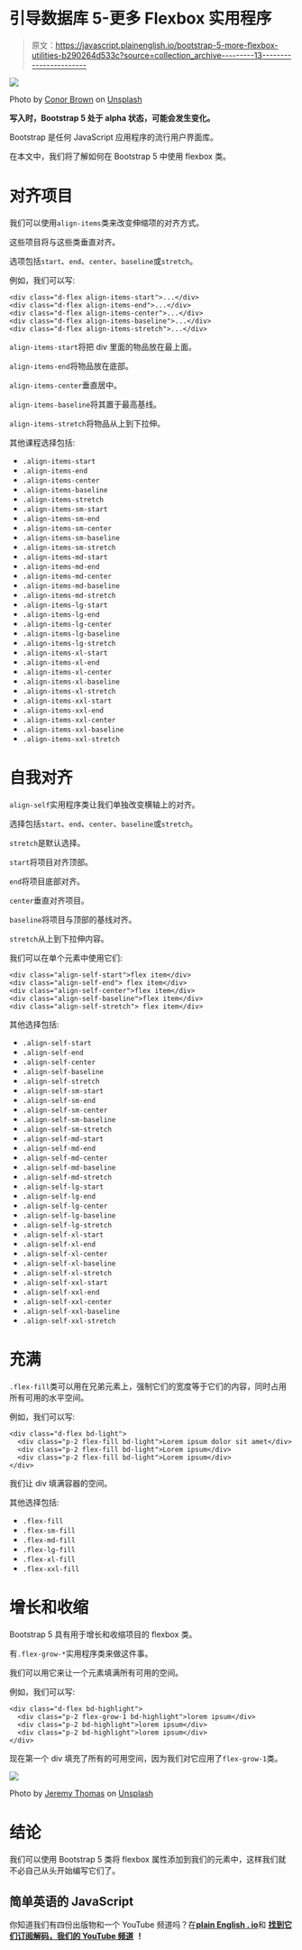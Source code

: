 # 引导数据库 5-更多 Flexbox 实用程序

> 原文：<https://javascript.plainenglish.io/bootstrap-5-more-flexbox-utilities-b290264d533c?source=collection_archive---------13----------------------->

![](img/3f6f3a210982acb0cbd57ba7dc123a6a.png)

Photo by [Conor Brown](https://unsplash.com/@commonboxturtle?utm_source=medium&utm_medium=referral) on [Unsplash](https://unsplash.com?utm_source=medium&utm_medium=referral)

**写入时，Bootstrap 5 处于 alpha 状态，可能会发生变化。**

Bootstrap 是任何 JavaScript 应用程序的流行用户界面库。

在本文中，我们将了解如何在 Bootstrap 5 中使用 flexbox 类。

# 对齐项目

我们可以使用`align-items`类来改变伸缩项的对齐方式。

这些项目将与这些类垂直对齐。

选项包括`start`、`end`、`center`、`baseline`或`stretch`。

例如，我们可以写:

```
<div class="d-flex align-items-start">...</div>
<div class="d-flex align-items-end">...</div>
<div class="d-flex align-items-center">...</div>
<div class="d-flex align-items-baseline">...</div>
<div class="d-flex align-items-stretch">...</div>
```

`align-items-start`将把 div 里面的物品放在最上面。

`align-items-end`将物品放在底部。

`align-items-center`垂直居中。

`align-items-baseline`将其置于最高基线。

`align-items-stretch`将物品从上到下拉伸。

其他课程选择包括:

*   `.align-items-start`
*   `.align-items-end`
*   `.align-items-center`
*   `.align-items-baseline`
*   `.align-items-stretch`
*   `.align-items-sm-start`
*   `.align-items-sm-end`
*   `.align-items-sm-center`
*   `.align-items-sm-baseline`
*   `.align-items-sm-stretch`
*   `.align-items-md-start`
*   `.align-items-md-end`
*   `.align-items-md-center`
*   `.align-items-md-baseline`
*   `.align-items-md-stretch`
*   `.align-items-lg-start`
*   `.align-items-lg-end`
*   `.align-items-lg-center`
*   `.align-items-lg-baseline`
*   `.align-items-lg-stretch`
*   `.align-items-xl-start`
*   `.align-items-xl-end`
*   `.align-items-xl-center`
*   `.align-items-xl-baseline`
*   `.align-items-xl-stretch`
*   `.align-items-xxl-start`
*   `.align-items-xxl-end`
*   `.align-items-xxl-center`
*   `.align-items-xxl-baseline`
*   `.align-items-xxl-stretch`

# 自我对齐

`align-self`实用程序类让我们单独改变横轴上的对齐。

选择包括`start`、`end`、`center`、`baseline`或`stretch`。

`stretch`是默认选择。

`start`将项目对齐顶部。

`end`将项目底部对齐。

`center`垂直对齐项目。

`baseline`将项目与顶部的基线对齐。

`stretch`从上到下拉伸内容。

我们可以在单个元素中使用它们:

```
<div class="align-self-start">flex item</div>
<div class="align-self-end"> flex item</div>
<div class="align-self-center">flex item</div>
<div class="align-self-baseline">flex item</div>
<div class="align-self-stretch"> flex item</div>
```

其他选择包括:

*   `.align-self-start`
*   `.align-self-end`
*   `.align-self-center`
*   `.align-self-baseline`
*   `.align-self-stretch`
*   `.align-self-sm-start`
*   `.align-self-sm-end`
*   `.align-self-sm-center`
*   `.align-self-sm-baseline`
*   `.align-self-sm-stretch`
*   `.align-self-md-start`
*   `.align-self-md-end`
*   `.align-self-md-center`
*   `.align-self-md-baseline`
*   `.align-self-md-stretch`
*   `.align-self-lg-start`
*   `.align-self-lg-end`
*   `.align-self-lg-center`
*   `.align-self-lg-baseline`
*   `.align-self-lg-stretch`
*   `.align-self-xl-start`
*   `.align-self-xl-end`
*   `.align-self-xl-center`
*   `.align-self-xl-baseline`
*   `.align-self-xl-stretch`
*   `.align-self-xxl-start`
*   `.align-self-xxl-end`
*   `.align-self-xxl-center`
*   `.align-self-xxl-baseline`
*   `.align-self-xxl-stretch`

# 充满

`.flex-fill`类可以用在兄弟元素上，强制它们的宽度等于它们的内容，同时占用所有可用的水平空间。

例如，我们可以写:

```
<div class="d-flex bd-light">
  <div class="p-2 flex-fill bd-light">Lorem ipsum dolor sit amet</div>
  <div class="p-2 flex-fill bd-light">Lorem ipsum</div>
  <div class="p-2 flex-fill bd-light">Lorem ipsum</div>
</div>
```

我们让 div 填满容器的空间。

其他选择包括:

*   `.flex-fill`
*   `.flex-sm-fill`
*   `.flex-md-fill`
*   `.flex-lg-fill`
*   `.flex-xl-fill`
*   `.flex-xxl-fill`

# 增长和收缩

Bootstrap 5 具有用于增长和收缩项目的 flexbox 类。

有`.flex-grow-*`实用程序类来做这件事。

我们可以用它来让一个元素填满所有可用的空间。

例如，我们可以写:

```
<div class="d-flex bd-highlight">
  <div class="p-2 flex-grow-1 bd-highlight">lorem ipsum</div>
  <div class="p-2 bd-highlight">lorem ipsum</div>
  <div class="p-2 bd-highlight">lorem ipsum</div>
</div>
```

现在第一个 div 填充了所有的可用空间，因为我们对它应用了`flex-grow-1`类。

![](img/537482a56ebaf842db30dc014eb95d78.png)

Photo by [Jeremy Thomas](https://unsplash.com/@jeremythomasphoto?utm_source=medium&utm_medium=referral) on [Unsplash](https://unsplash.com?utm_source=medium&utm_medium=referral)

# 结论

我们可以使用 Bootstrap 5 类将 flexbox 属性添加到我们的元素中，这样我们就不必自己从头开始编写它们了。

## **简单英语的 JavaScript**

你知道我们有四份出版物和一个 YouTube 频道吗？在[**plain English . io**](https://plainenglish.io/)和 [**找到它们订阅解码，我们的 YouTube 频道**](https://www.youtube.com/channel/UCtipWUghju290NWcn8jhyAw) **！**